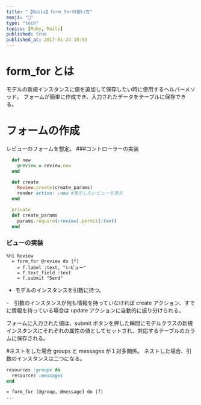 ```yaml
---
title: "【Rails】form_forの使い方"
emoji: "💎"
type: "tech"
topics: [Ruby, Rails]
published: true
published_at: 2017-01-24 10:53
---
```


# form_for とは

モデルの新規インスタンスに値を追加して保存したい時に使用するヘルパーメソッド。
フォームが簡単に作成でき、入力されたデータをテーブルに保存できる。

# フォームの作成

レビューのフォームを想定。 ###コントローラーの実装

```ruby:reviews_controller.rb
  def new
    @review = review.new
  end

  def create
    Review.create(create_params)
    render action: :new #表示したいビューを表示
  end

  private
  def create_params
    params.require(:review).permit(:text)
  end
```

### ビューの実装

```ruby:new.html.haml
%h1 Review
  = form_for @review do |f|
    = f.label :text, "レビュー"
    = f.text_field :text
    = f.submit "Send"
```

- モデルのインスタンスを引数に持つ。

-　引数のインスタンスが何も情報を持っていなければ create アクション、すでに情報を持っている場合は update アクションに自動的に振り分けられる。

フォームに入力された値は、submit ボタンを押した瞬間にモデルクラスの新規インスタンスにそれぞれの属性の値としてセットされ、対応するテーブルのカラムに保存される。

#ネストをした場合
groups と messages が１対多関係。
ネストした場合、引数のインスタンスは二つになる。

```ruby:config/routes.rb
resources :groups do
  resources :messages
end
```

```ruby:message/new.html.haml
= form_for [@group, @message] do |f|
...
```
